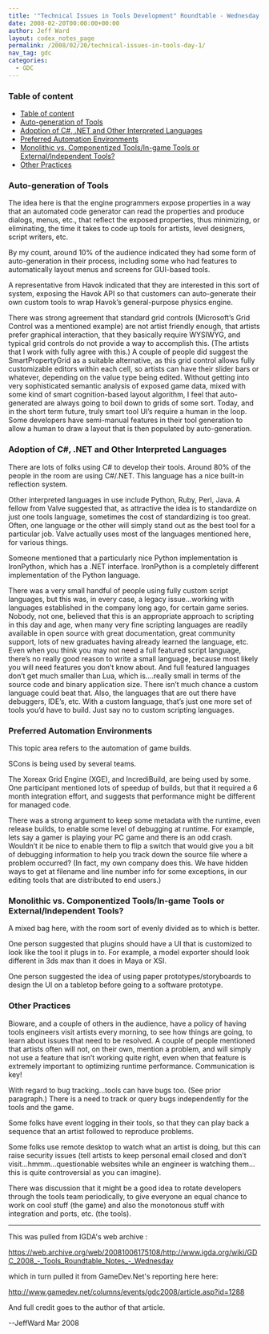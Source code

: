```yaml
---
title: '"Technical Issues in Tools Development" Roundtable - Wednesday 2008'
date: 2008-02-20T00:00:00+00:00
author: Jeff Ward
layout: codex_notes_page
permalink: /2008/02/20/technical-issues-in-tools-day-1/
nav_tag: gdc
categories:
  - GDC
---
```


### Table of content
<!-- TOC -->

- [Table of content](#table-of-content)
- [Auto-generation of Tools](#auto-generation-of-tools)
- [Adoption of C#, .NET and Other Interpreted Languages](#adoption-of-c-net-and-other-interpreted-languages)
- [Preferred Automation Environments](#preferred-automation-environments)
- [Monolithic vs. Componentized Tools/In-game Tools or External/Independent Tools?](#monolithic-vs-componentized-toolsin-game-tools-or-externalindependent-tools)
- [Other Practices](#other-practices)

<!-- /TOC -->
### Auto-generation of Tools
The idea here is that the engine programmers expose properties in a way that an automated code generator can read the properties and produce dialogs, menus, etc., that reflect the exposed properties, thus minimizing, or eliminating, the time it takes to code up tools for artists, level designers, script writers, etc.

By my count, around 10% of the audience indicated they had some form of auto-generation in their process, including some who had features to automatically layout menus and screens for GUI-based tools.

A representative from Havok indicated that they are interested in this sort of system, exposing the Havok API so that customers can auto-generate their own custom tools to wrap Havok’s general-purpose physics engine.

There was strong agreement that standard grid controls (Microsoft’s Grid Control was a mentioned example) are not artist friendly enough, that artists prefer graphical interaction, that they basically require WYSIWYG, and typical grid controls do not provide a way to accomplish this. (The artists that I work with fully agree with this.) A couple of people did suggest the SmartPropertyGrid as a suitable alternative, as this grid control allows fully customizable editors within each cell, so artists can have their slider bars or whatever, depending on the value type being edited. Without getting into very sophisticated semantic analysis of exposed game data, mixed with some kind of smart cognition-based layout algorithm, I feel that auto-generated are always going to boil down to grids of some sort. Today, and in the short term future, truly smart tool UI’s require a human in the loop. Some developers have semi-manual features in their tool generation to allow a human to draw a layout that is then populated by auto-generation.

### Adoption of C#, .NET and Other Interpreted Languages
There are lots of folks using C# to develop their tools. Around 80% of the people in the room are using C#/.NET. This language has a nice built-in reflection system.

Other interpreted languages in use include Python, Ruby, Perl, Java. A fellow from Valve suggested that, as attractive the idea is to standardize on just one tools language, sometimes the cost of standardizing is too great. Often, one language or the other will simply stand out as the best tool for a particular job. Valve actually uses most of the languages mentioned here, for various things.

Someone mentioned that a particularly nice Python implementation is IronPython, which has a .NET interface. IronPython is a completely different implementation of the Python language.

There was a very small handful of people using fully custom script languages, but this was, in every case, a legacy issue…working with languages established in the company long ago, for certain game series. Nobody, not one, believed that this is an appropriate approach to scripting in this day and age, when many very fine scripting languages are readily available in open source with great documentation, great community support, lots of new graduates having already learned the language, etc. Even when you think you may not need a full featured script language, there’s no really good reason to write a small language, because most likely you will need features you don’t know about. And full featured languages don’t get much smaller than Lua, which is….really small in terms of the source code and binary application size. There isn’t much chance a custom language could beat that. Also, the languages that are out there have debuggers, IDE’s, etc. With a custom language, that’s just one more set of tools you’d have to build. Just say no to custom scripting languages.

### Preferred Automation Environments
This topic area refers to the automation of game builds.

SCons is being used by several teams.

The Xoreax Grid Engine (XGE), and IncrediBuild, are being used by some. One participant mentioned lots of speedup of builds, but that it required a 6 month integration effort, and suggests that performance might be different for managed code.

There was a strong argument to keep some metadata with the runtime, even release builds, to enable some level of debugging at runtime. For example, lets say a gamer is playing your PC game and there is an odd crash. Wouldn’t it be nice to enable them to flip a switch that would give you a bit of debugging information to help you track down the source file where a problem occurred? (In fact, my own company does this. We have hidden ways to get at filename and line number info for some exceptions, in our editing tools that are distributed to end users.)

### Monolithic vs. Componentized Tools/In-game Tools or External/Independent Tools?
A mixed bag here, with the room sort of evenly divided as to which is better.

One person suggested that plugins should have a UI that is customized to look like the tool it plugs in to. For example, a model exporter should look different in 3ds max than it does in Maya or XSI.

One person suggested the idea of using paper prototypes/storyboards to design the UI on a tabletop before going to a software prototype.

### Other Practices
Bioware, and a couple of others in the audience, have a policy of having tools engineers visit artists every morning, to see how things are going, to learn about issues that need to be resolved. A couple of people mentioned that artists often will not, on their own, mention a problem, and will simply not use a feature that isn’t working quite right, even when that feature is extremely important to optimizing runtime performance. Communication is key!

With regard to bug tracking…tools can have bugs too. (See prior paragraph.) There is a need to track or query bugs independently for the tools and the game.

Some folks have event logging in their tools, so that they can play back a sequence that an artist followed to reproduce problems.

Some folks use remote desktop to watch what an artist is doing, but this can raise security issues (tell artists to keep personal email closed and don’t visit…hmmm…questionable websites while an engineer is watching them…this is quite controversial as you can imagine).

There was discussion that it might be a good idea to rotate developers through the tools team periodically, to give everyone an equal chance to work on cool stuff (the game) and also the monotonous stuff with integration and ports, etc. (the tools).

------

This was pulled from IGDA's web archive :

<https://web.archive.org/web/20081006175108/http://www.igda.org/wiki/GDC_2008_-_Tools_Roundtable_Notes_-_Wednesday>

which in turn pulled it from GameDev.Net's reporting here here:

<http://www.gamedev.net/columns/events/gdc2008/article.asp?id=1288>

And full credit goes to the author of that article.

--JeffWard Mar 2008